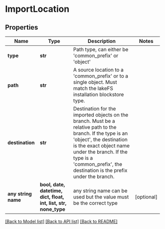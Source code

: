 # ImportLocation


## Properties
Name | Type | Description | Notes
------------ | ------------- | ------------- | -------------
**type** | **str** | Path type, can either be &#39;common_prefix&#39; or &#39;object&#39; | 
**path** | **str** | A source location to a &#39;common_prefix&#39; or to a single object. Must match the lakeFS installation blockstore type. | 
**destination** | **str** | Destination for the imported objects on the branch. Must be a relative path to the branch. If the type is an &#39;object&#39;, the destination is the exact object name under the branch. If the type is a &#39;common_prefix&#39;, the destination is the prefix under the branch.  | 
**any string name** | **bool, date, datetime, dict, float, int, list, str, none_type** | any string name can be used but the value must be the correct type | [optional]

[[Back to Model list]](../README.md#documentation-for-models) [[Back to API list]](../README.md#documentation-for-api-endpoints) [[Back to README]](../README.md)


